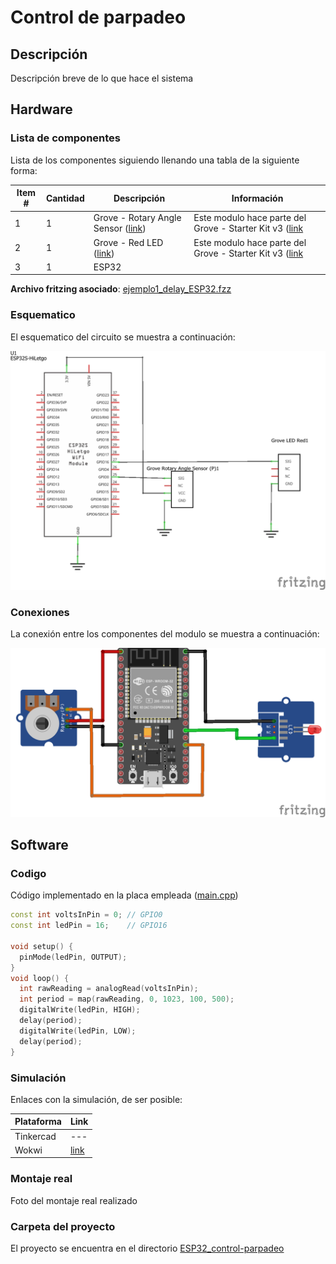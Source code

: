 # Control de parpadeo

## Descripción

Descripción breve de lo que hace el sistema

## Hardware

### Lista de componentes

Lista de los componentes siguiendo llenando una tabla de la siguiente forma:

|Item #|Cantidad|Descripción|Información|
|---|---|---|---|
|1|1|Grove - Rotary Angle Sensor ([link](https://wiki.seeedstudio.com/Grove-Rotary_Angle_Sensor/))|Este modulo hace parte del Grove - Starter Kit v3 ([link](https://wiki.seeedstudio.com/Grove_Starter_Kit_v3/)|
|2|1|Grove - Red LED ([link](https://wiki.seeedstudio.com/Grove-Red_LED/))|Este modulo hace parte del Grove - Starter Kit v3 ([link](https://wiki.seeedstudio.com/Grove_Starter_Kit_v3/)|
|3|1|ESP32||

**Archivo fritzing asociado**: [ejemplo1_delay_ESP32.fzz](ejemplo1_delay_ESP32.fzz) 

### Esquematico

El esquematico del circuito se muestra a continuación:

![sch_ejemplo1](ejemplo1_delay_ESP32_sch.png)

### Conexiones

La conexión entre los componentes del modulo se muestra a continuación:

![sch_ejemplo1](ejemplo1_delay_ESP32_bb.png)

## Software

### Codigo

Código implementado en la placa empleada ([main.cpp](ESP32_control-parpadeo/src/main.cpp))

```C++
const int voltsInPin = 0; // GPIO0
const int ledPin = 16;    // GPIO16

void setup() {
  pinMode(ledPin, OUTPUT);
}
void loop() {
  int rawReading = analogRead(voltsInPin);
  int period = map(rawReading, 0, 1023, 100, 500);
  digitalWrite(ledPin, HIGH);
  delay(period);
  digitalWrite(ledPin, LOW);
  delay(period);
}
```

### Simulación

Enlaces con la simulación, de ser posible:

|Plataforma|Link|
|---|---|
|Tinkercad|---|
|Wokwi|[link](https://wokwi.com/projects/390853318294103041)|


### Montaje real

Foto del montaje real realizado


### Carpeta del proyecto

El proyecto se encuentra en el directorio [ESP32_control-parpadeo](ESP32_control-parpadeo/)

